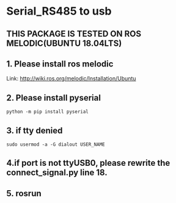 Serial_RS485 to usb
===================

THIS PACKAGE IS TESTED ON ROS MELODIC(UBUNTU 18.04LTS)
-------------------------------------------------------

## 1. Please install ros melodic

Link: <http://wiki.ros.org/melodic/Installation/Ubuntu>

## 2. Please install pyserial

    python -m pip install pyserial

## 3. if tty denied 

    sudo usermod -a -G dialout USER_NAME

## 4.if port is not ttyUSB0, please rewrite the connect_signal.py line 18.

## 5. rosrun 